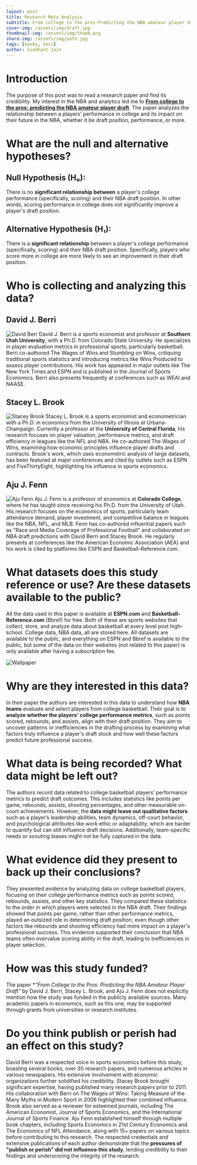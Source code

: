```yaml
---
layout: post
title: Research Meta Analysis
subtitle: From college to the pros-Predicting the NBA amateur player draft
cover-img: /assets/img/draft.jpg
thumbnail-img: /assets/img/thumb.png
share-img: /assets/img/path.jpg
tags: [books, test]
author: Siddhant Jain
---
```

# **Introduction**
The purpose of this post was to read a research paper and find its credibility. My interest in the NBA and analytics led me to [**From college to the pros: predicting the NBA amateur player draft**](https://www.jstor.org/stable/23883794?seq=3). The paper analyzes the relationship between a players' performance in college and its impact on their future in the NBA, whether it be draft position, performance, or more.


# **What are the null and alternative hypotheses?**
## **Null Hypothesis (H₀):**
There is no **significant relationship between** a player's college performance (specifically, scoring) and their NBA draft position. In other words, scoring performance in college does not significantly improve a player's draft position.

## **Alternative Hypothesis (H₁):**
There is a **significant relationship** between a player's college performance (specifically, scoring) and their NBA draft position. Specifically, players who score more in college are more likely to see an improvement in their draft position.


# **Who is collecting and analyzing this data?**
## **David J. Berri**
![David Berr](/assets/img/ns7mc2jd1f0reuug5v4cr4jo65.jpg)
David J. Berri is a sports economist and professor at **Southern Utah University**, with a Ph.D. from Colorado State University. He specializes in player evaluation metrics in professional sports, particularly basketball. Berri co-authored The Wages of Wins and Stumbling on Wins, critiquing traditional sports statistics and introducing metrics like Wins Produced to assess player contributions. His work has appeared in major outlets like The New York Times and ESPN and is published in the Journal of Sports Economics. Berri also presents frequently at conferences such as WEAI and NAASE.

## **Stacey L. Brook**  
![Stacey Brook](/assets/img/Stacy_Brook_300.jpg)
Stacey L. Brook is a sports economist and econometrician with a Ph.D. in economics from the University of Illinois at Urbana-Champaign. Currently a professor at the **University of Central Florida**, his research focuses on player valuation, performance metrics, and draft efficiency in leagues like the NFL and NBA. He co-authored The Wages of Wins, examining how economic principles influence player drafts and contracts. Brook's work, which uses econometric analysis of large datasets, has been featured at major conferences and cited by outlets such as ESPN and FiveThirtyEight, highlighting his influence in sports economics.

## **Aju J. Fenn**
![Aju Fenn](/assets/img/Aju-Fenn.jpg)
Aju J. Fenn is a professor of economics at **Colorado College**, where he has taught since receiving his Ph.D. from the University of Utah. His research focuses on the economics of sports, particularly team attendance demand, player investment, and competitive balance in leagues like the NBA, NFL, and MLB. Fenn has co-authored influential papers such as "Race and Media Coverage of Professional Football" and collaborated on NBA draft predictions with David Berri and Stacey Brook. He regularly presents at conferences like the American Economic Association (AEA) and his work is cited by platforms like ESPN and Basketball-Reference.com.


# **What datasets does this study reference or use? Are these datasets available to the public?**
All the data used in this paper is available at **ESPN.com** and **Basketball-Reference.com** (Bbref) for free. Both of these are sports websites that collect, store, and analyze data about basketball at every level post high-school. College data, NBA data, all are stored here. All datasets are available to the public, and everything on ESPN and Bbref is available to the public, but some of the data on their websites (not related to this paper) is only available after having a subscription fee. 

![Wallpaper](/assets/img/1984_nba_draft_tribute_wallpaper_by_skythlee_dal9sm2-fullview.jpg)

# **Why are they interested in this data?**
In their paper the authors are interested in this data to understand how **NBA teams** evaluate and select players from college basketball. Their goal is to **analyze whether the players' college performance metrics**, such as points scored, rebounds, and assists, align with their draft position. They aim to uncover patterns or inefficiencies in the drafting process by examining what factors truly influence a player's draft stock and how well these factors predict future professional success.


# **What data is being recorded? What data might be left out?**
The authors record data related to college basketball players’ performance metrics to predict draft outcomes. This includes statistics like points per game, rebounds, assists, shooting percentages, and other measurable on-court achievements. However, the **data might leave out qualitative factors** such as a player’s leadership abilities, team dynamics, off-court behavior, and psychological attributes like work ethic or adaptability, which are harder to quantify but can still influence draft decisions. Additionally, team-specific needs or scouting biases might not be fully captured in the data.


# **What evidence did they present to back up their conclusions?**
They presented evidence by analyzing data on college basketball players, focusing on their college performance metrics such as points scored, rebounds, assists, and other key statistics. They compared these statistics to the order in which players were selected in the NBA draft. Their findings showed that points per game, rather than other performance metrics, played an outsized role in determining draft position, even though other factors like rebounds and shooting efficiency had more impact on a player's professional success. This evidence supported their conclusion that NBA teams often overvalue scoring ability in the draft, leading to inefficiencies in player selection.


# **How was this study funded?**
The paper **"From College to the Pros: Predicting the NBA Amateur Player Draft"* by David J. Berri, Stacey L. Brook, and Aju J. Fenn does not explicitly mention how the study was funded in the publicly available sources. Many academic papers in economics, such as this one, may be supported through grants from universities or research institutes. 


# **Do you think publish or perish had an effect on this study?**
David Berri was a respected voice in sports economics before this study, boasting several books, over 30 research papers, and numerous articles in various newspapers. His extensive involvement with economic organizations further solidified his credibility.
Stacey Brook brought significant expertise, having published many research papers prior to 2011. His collaboration with Berri on The Wages of Wins: Taking Measure of the Many Myths in Modern Sport in 2006 highlighted their combined influence. Brook also served as a reviewer for esteemed journals, including The American Economist, Journal of Sports Economics, and the International Journal of Sports Finance.
Aju Fenn established himself through multiple book chapters, including Sports Economics in 21st Century Economics and The Economics of NFL Attendance, along with 15+ papers on various topics before contributing to this research.
The respected credentials and extensive publications of each author demonstrate that the **pressures of "publish or perish" did not influence this study**, lending credibility to their findings and underscoring the integrity of the research.




